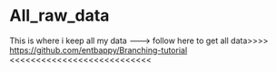 # All_raw_data
This is where  i keep all my data ---> follow here to get all data>>>> https://github.com/entbappy/Branching-tutorial <<<<<<<<<<<<<<<<<<<<<<<<<<<
